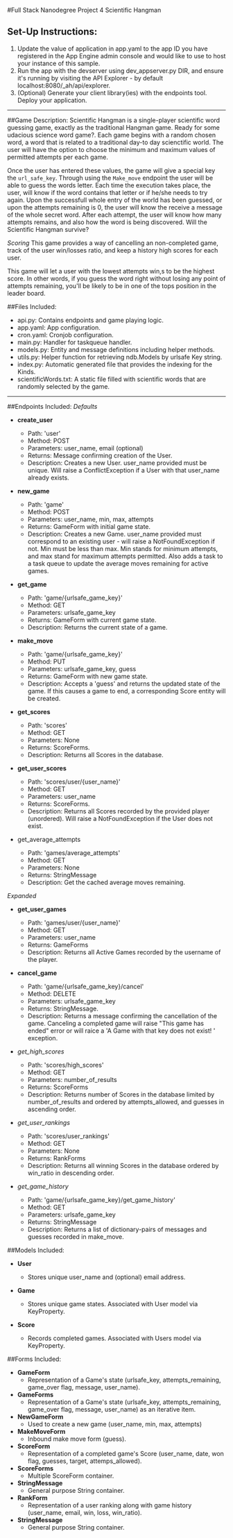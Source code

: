#Full Stack Nanodegree Project 4 Scientific Hangman

## Set-Up Instructions:
1.  Update the value of application in app.yaml to the app ID you have registered
 in the App Engine admin console and would like to use to host your instance of this sample.
2.  Run the app with the devserver using dev_appserver.py DIR, and ensure it's
 running by visiting the API Explorer - by default localhost:8080/_ah/api/explorer.
3.  (Optional) Generate your client library(ies) with the endpoints tool.
 Deploy your application.

 ---

##Game Description:
Scientific Hangman is a single-player scientific word guessing game, exactly as the traditional Hangman game. Ready for some udacious science word game?. Each game begins with a random chosen word, a word that is related to a traditional day-to day scienctific world.  The user will have the option to choose the minimum and maximum values of permitted attempts per each game.

Once the user has entered these values, the game will give a special key the `url_safe_key`. Through using the `Make_move` endpoint the user will be able to guess the words letter. Each time the execution takes place, the user, will know if the word contains that letter or if he/she needs to try again. Upon the successfull whole entry of the world has been guessed, or upon the attempts remaining is 0, the user will know the receive a message of the whole secret word.  After each attempt, the user will know how many attempts remains, and also how the word is being discovered. Will the Scientific Hangman survive?

*Scoring*
This game provides a way of cancelling an non-completed game, track of the user win/losses ratio, and keep a history high scores for each user.

This game will let a user with the lowest attempts win,s to be the highest score. In other words, if you guess the word right without losing any point of attempts remaining, you'll be likely to be in one of the tops position in the leader board.

##Files Included:
 - api.py: Contains endpoints and game playing logic.
 - app.yaml: App configuration.
 - cron.yaml: Cronjob configuration.
 - main.py: Handler for taskqueue handler.
 - models.py: Entity and message definitions including helper methods.
 - utils.py: Helper function for retrieving ndb.Models by urlsafe Key string.
 - index.py:  Automatic generated file that provides the indexing for the Kinds.
 - scientificWords.txt:  A static file filled with scientific words that are randomly selected by the game.

 ---
##Endpoints Included:
*Defaults*
 - **create_user**
    - Path: 'user'
    - Method: POST
    - Parameters: user_name, email (optional)
    - Returns: Message confirming creation of the User.
    - Description: Creates a new User. user_name provided must be unique. Will
    raise a ConflictException if a User with that user_name already exists.

 - **new_game**
    - Path: 'game'
    - Method: POST
    - Parameters: user_name, min, max, attempts
    - Returns: GameForm with initial game state.
    - Description: Creates a new Game. user_name provided must correspond to an
    existing user - will raise a NotFoundException if not. Min must be less than
    max. Min stands for minimum attempts, and max stand for maximum attempts permitted.
    Also adds a task to a task queue to update the average moves remaining
    for active games.

 - **get_game**
    - Path: 'game/{urlsafe_game_key}'
    - Method: GET
    - Parameters: urlsafe_game_key
    - Returns: GameForm with current game state.
    - Description: Returns the current state of a game.

 - **make_move**
    - Path: 'game/{urlsafe_game_key}'
    - Method: PUT
    - Parameters: urlsafe_game_key, guess
    - Returns: GameForm with new game state.
    - Description: Accepts a 'guess' and returns the updated state of the game.
    If this causes a game to end, a corresponding Score entity will be created.

 - **get_scores**
    - Path: 'scores'
    - Method: GET
    - Parameters: None
    - Returns: ScoreForms.
    - Description: Returns all Scores in the database.

 - **get_user_scores**
    - Path: 'scores/user/{user_name}'
    - Method: GET
    - Parameters: user_name
    - Returns: ScoreForms.
    - Description: Returns all Scores recorded by the provided player (unordered).
    Will raise a NotFoundException if the User does not exist.

 - get_average_attempts
    - Path: 'games/average_attempts'
    - Method: GET
    - Parameters: None
    - Returns: StringMessage
    - Description: Get the cached average moves remaining.

*Expanded*
 - **get_user_games**
    - Path: 'games/user/{user_name}'
    - Method: GET
    - Parameters: user_name
    - Returns: GameForms
    - Description: Returns all Active Games recorded by the username of the player.

 - **cancel_game**
    - Path: 'game/{urlsafe_game_key}/cancel'
    - Method: DELETE
    - Parameters: urlsafe_game_key
    - Returns: StringMessage.
    - Description: Returns a message confirming the cancellation of the game. Canceling a completed game will raise "This game has ended" error or will raice a 'A Game with that key does not exist! ' exception.

 - *get_high_scores*
    - Path: 'scores/high_scores'
    - Method: GET
    - Parameters: number_of_results
    - Returns: ScoreForms
    - Description: Returns number of Scores in the database limited by number_of_results and ordered by attempts_allowed, and guesses in ascending order.

 - *get_user_rankings*
    - Path: 'scores/user_rankings'
    - Method: GET
    - Parameters: None
    - Returns: RankForms
    - Description: Returns all winning Scores in the database ordered by win_ratio in descending order.

 - *get_game_history*
    - Path: 'game/{urlsafe_game_key}/get_game_history'
    - Method: GET
    - Parameters: urlsafe_game_key
    - Returns: StringMessage
    - Description: Returns a list of dictionary-pairs of messages and guesses recorded in make_move.


##Models Included:
 - **User**
    - Stores unique user_name and (optional) email address.

 - **Game**
    - Stores unique game states. Associated with User model via KeyProperty.

 - **Score**
    - Records completed games. Associated with Users model via KeyProperty.

##Forms Included:
 - **GameForm**
    - Representation of a Game's state (urlsafe_key, attempts_remaining,
    game_over flag, message, user_name).
 - **GameForms**
    - Representation of a Game's state (urlsafe_key, attempts_remaining,
    game_over flag, message, user_name) as an iterative item.
 - **NewGameForm**
    - Used to create a new game (user_name, min, max, attempts)
 - **MakeMoveForm**
    - Inbound make move form (guess).
 - **ScoreForm**
    - Representation of a completed game's Score (user_name, date, won flag,
    guesses, target, attemps_allowed).
 - **ScoreForms**
    - Multiple ScoreForm container.
 - **StringMessage**
    - General purpose String container.
 - **RankForm**
    - Representation of a user ranking along with game history (user_name, email, win, loss, win_ratio).
 - **StringMessage**
    - General purpose String container.
